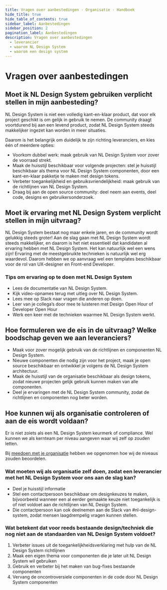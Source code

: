 ```yaml
---
title: Vragen over aanbestedingen · Organisatie · Handboek
hide_title: true
hide_table_of_contents: true
sidebar_label: Aanbestedingen
sidebar_position: 2
pagination_label: Aanbestedingen
description: Vragen over aanbestedingen
  - leverancier
  - waarom NL Design System
  - waarom een design system
---
```


# Vragen over aanbestedingen

## Moet ik NL Design System gebruiken verplicht stellen in mijn aanbesteding?

NL Design System is niet een volledig kant-en-klaar product, dat voor elk project geschikt is om gelijk in gebruik te nemen.
De community draagt voortdurend bij aan een levend product, zodat NL Design System steeds makkelijker ingezet kan worden in meer situaties.

Daarom is het belangrijk om duidelijk te zijn richting leveranciers, en kies één of meerdere opties:

- Voorkom dubbel werk: maak gebruik van NL Design System voor zover de voorraad strekt.
- Maak de huisstijl beschikbaar voor volgende projecten: stel je huisstijl beschikbaar als thema voor NL Design System componenten, door een kant-en-klaar pakketje te maken met design tokens.
- Verbeter toegankelijkheid en gebruiksvriendelijkheid: maak gebruik van de richtlijnen van NL Design System.
- Draag bij aan de open source community: deel neem aan events, deel code, designs en gebruikersonderzoek.

## Moet ik ervaring met NL Design System verplicht stellen in mijn uitvraag?

NL Design System bestaat nog maar enkele jaren, en de community wordt gelukkig steeds groter! Aan de slag gaan met NL Design System wordt steeds makkelijker, en daarom is het niet essentieël dat kandidaten al ervaring hebben met NL Design System. Het kan natuurlijk wel een wens zijn!
Ervaring met de meestgebruikte technieken is natuurlijk wel erg waardevol. Daarom hebben we op aanvraag wel een templates beschikbaar voor de rol van UX-designer en Front-end Developer.

### Tips om ervaring op te doen met NL Design System

- Lees de documentatie van NL Design System.
- Kijk video-opnames terug met uitleg over NL Design System.
- Lees mee op Slack naar vragen die anderen op doen.
- Leer van je collega’s door mee te luisteren met Design Open Hour of Developer Open Hour
- Werk een keer met de technieken waarmee NL Design System werkt.

## Hoe formuleren we de eis in de uitvraag? Welke boodschap geven we aan leveranciers?

- Maak voor zover mogelijk gebruik van de richtlijnen en componenten NL Design System.
- Nieuwe componenten die nodig zijn voor het project, maak je open source beschikbaar en ontwikkel je volgens de NL Design System architectuur.
- Maak de huisstijl van de organisatie beschikbaar als design tokens, zodat nieuwe projecten gelijk gebruik kunnen maken van alle componenten.
- Deel je ervaringen met de NL Design System community, zodat de richtlijnen en componenten nog beter worden.

## Hoe kunnen wij als organisatie controleren of aan de eis wordt voldaan?

Er is niet zoiets als een NL Design System keurmerk of compliance. Wel kunnen we als kernteam per niveau aangeven waar wij zelf op zouden letten.

Bij [meedoen met je organisatie](/handboek/organisatie/meedoen) hebben we opgenomen hoe wij de niveaus zouden beoordelen.

### Wat moeten wij als organisatie zelf doen, zodat een leverancier met het NL Design System voor ons aan de slag kan?

- Deel je huisstijl informatie
- Stel een contactpersoon beschikbaar om designkeuzes te maken, bijvoorbeeld wanneer een al eerder gemaakte keuze niet toegankelijk is of niet voldoet aan de richtlijnen van NL Design System.
- Die contactpersoon kan ook deelnemen aan de Slack van #nl-design-system, zodat mensen laagdrempelig vragen kunnen stellen.

### Wat betekent dat voor reeds bestaande design/techniek die nog niet aan de standaarden van NL Design System voldoet?

1. Verbeter issues uit de toegankelijkheidsverklaring met hulp van de NL Design System richtlijnen
2. Maak een eigen thema voor componenten die je later uit NL Design System wil gebruiken
3. Gebruik en verbeter bij het maken van bug-fixes bestaande componenten
4. Vervang de oncontroversiele componenten in de code door NL Design System componenten
